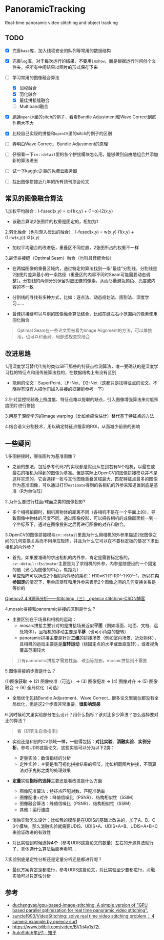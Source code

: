 # PanoramicTracking
Real-time panoramic video stitching and object tracking

## TODO

- [x] 完善`base`库，加入线程安全的队列等常用的数据结构
- [x] 完善`log`库，对于每次运行的结果，不要用`imshow`，而是根据运行时间创个文件夹，把所有中间结果以图片的形式保存下来
- [ ] 学习常用的图像融合算法
  - [x] 加权融合
  - [x] 羽化融合
  - [x] 最佳拼接缝融合
  - [ ] Multiband融合
- [x] 跑通`openCV`里的sitch的例子，看看Bundle Adjustment和Wave Correct到底作用大不大
- [x] 比较自己实现的拼接和`openCV`里的sitch的例子的区别
- [ ] 弄明白Wave Correct、Bundle Adjustment的原理
- [ ] 仔细看一下`cv::detail`里的各个拼接模块怎么用，能够做到自由地组合并添加新的算法进去
- [ ] 试一下kaggle之类的免费云服务器
- [ ] 找出图像拼接近几年的所有顶刊顶会论文



## 常见的图像融合算法

1.加权平均融合：I-fused(x,y) = α⋅I1(x,y) + (1−α)⋅I2(x,y)

- 该融合算法2张图片的权重是固定的，相加为1



2.羽化融合（也叫渐入检出的融合）：I-fused(x,y) = w(x,y)⋅I1(x,y) + (1−w(x,y))⋅I2(x,y)

- 加权平均融合的改进版，重叠区不同位置，2张图所占的权重不一样



3.最佳拼接缝（Optimal Seam）融合（也叫最佳缝合线）

- 在两幅图像的重叠区域内，通过特定的算法找到一条“最佳”分割线，分割线是2张图片差异最小的一条路径（重叠区的内容不同时Seam可能需要动态调整）。分割线的两侧分别保留对应图像的像素，从而尽量避免颜色、亮度或内容的不一致

- 分割线的寻找有多种方式，比如：逐点法、动态规划法、图割法、深度学习......
- 最佳拼接缝可以与别的图像融合算法结合，比如在缝左右小范围内的像素使用羽化融合

> Optimal Seam在一些论文里被看为Image Alignment的方法，可以单独用，也可以和全局、局部透视变换结合
>



## 改进思路

1.用深度学习替代传统的类似SIFT那些的特征点检测算法，唯一要确认的是深度学习找的特征点和用传统算法找的，在数据结构上有没有区别

- 能用的论文：SuperPoint、LF-Net、D2-Net（这都只是找特征点的论文，不晓得有没有人把他们加入拼接的框架能参考一下）

2.针对监控视频晚上照度低、特征点难以提取的缺点，引入图像增强算法来对低照度图片进行拼接

3.用基于深度学习的image warping（比如单应性估计）替代基于特征点的方法

4.结合语义分割技术，用以确定特征点搜索的ROI，从而减少前景的影响



## 一些疑问

1.多图拼接时，哪张图片为基准图像？

- 之前的想法，包括参考代码2的实现都是假设从左到右有N个相机，以最左或最右的相机为得到的图像为基准。但是实际上OpenCV的图像拼接模块并不是这样实现的，它会选择一张与其他图像重叠区域最大、匹配特征点最多的图像作为基准图像，可以通过打印`estimate`得到的各相机的外参来知道谁到底是基准（R为单位阵）



2.为什么要进行柱面/球面之类的图像投影?

- 多个相机拍摄时，相机离物体的距离不同（各相机不是在一个平面上的），导致图像中物体的尺度不同。通过图像投影，可以把各相机的成像画面统一到一个坐标系下，通过在图像投影之后再进行图像的对齐和融合。



3.OpenCV的图像拼接模块`cv::detail`里面为什么用相机的外参来描述2张图像之间的几何变换关系而不用单应矩阵，并且为什么它可以在不要标定板的情况下求出相机的内外参？

- 首先，如果要准确的求出相机的内外参，肯定是需要标定板的，`cv::detail::Esitmator`主要是为了求相机的外参，内参是随便设的一个固定的值（光心为图像的中心，焦距为）
- 单应矩阵可以拆成2个相机内外参的乘积：H10=K1·R1·R0^-1·K0^-1，所以在**内参固定**的情况下，用单应矩阵和用外参来表示2个图像之间的几何变换关系是等价的

[Opencv2.4.9源码分析——Stitching（三）_opencv stitching-CSDN博客](https://blog.csdn.net/zhaocj/article/details/78809143)



4.mosaic拼接和panoramic拼接的区别是什么？

- 主要区别在于场景和相机的运动：
  - mosaic拼接主要针对的是拼接场景近似**平面**（例如墙面、地面、文档、远处物体），且相机的移动主要是**平移**（也可小角度的旋转）
  - panoramic拼接主要是针对**三维**的拼接场景（例如室内场景、近处物体），且相机的运动主要是是**旋转运动**（绕固定点的水平或垂直旋转），或者视角覆盖范围较大

> 只有panoramic拼接才需要柱面、球面等投影，mosaic拼接则不需要
>



5.图像拼接的步骤是什么？

(1)图像获取 → (2) 图像校准（可选） → (3) 图像配准 → (4) 图像对齐 → (5) 图像融合 → (6) 全局优化（可选） 

- 全局优化包括Bundle Adjustment、Wave Correct...很多论文里貌似都没有全局优化，但是这2个步骤非常重要，**很影响观感**



6.到时候论文里实验部分怎么设计？用什么指标？该对比多少算法？怎么选择要对比的算法？

> 看《研究生自救指南》

- 实验还是和别的CV领域一样，一般得包括：**对比实验**、**消融实验**、**实例分析**。参考UDIS这篇论文，这些实验可以分为以下2类：
  - 定量实验：数值指标的分析
  - 定性实验：主要是看可视化拼接结果的细节，比如相同图片拼接，不同算法对于鬼影之类的处理效果
- **定量**实验**指标的选择**主要还是看改进是什么方面
  - 图像配准算法：特征点匹配对数、匹配准确率
  - 图像配准+对齐：峰值信噪比（PSNR）、结构相似性（SSIM）
  - 图像融合算法：峰值信噪比（PSNR）、结构相似性（SSIM）
  - 其他：运行速度
- 消融实验怎么设计：比如我的模型是在UDIS的基础上改进的，加了A、B、C 3个模块，那么消融实验就需要UDIS、UDIS+A、UDIS+A+B、UDIS+A+B+C来验证改进的有效性

- 对比实验到时候选择**4个**（参考UDIS这篇论文的数量）左右的开源算法就行了，具体选什么算法后面再看吧...



7.实验到底是定性分析还是定量分析还是都进行呢？

- 最优方案肯定是都进行，参考UDIS这篇论文，对比实验至少要都进行，消融实验可以只定性分析





## 参考

- [duchengyao/gpu-based-image-stitching: A simple version of "GPU based parallel optimization for real time panoramic video stitching".](https://github.com/duchengyao/gpu-based-image-stitching)
- [suncle1993/VideoStitching: solve real time video stitching problem： 4 camera example by opencv surf](https://github.com/suncle1993/VideoStitching)
- https://www.bilibili.com/video/BV1ri4y1s72t
- [AutoStitch笔记1 - 知乎](https://zhuanlan.zhihu.com/p/56633416)
